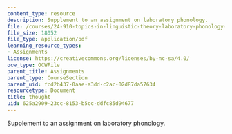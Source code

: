 ```yaml
---
content_type: resource
description: Supplement to an assignment on laboratory phonology.
file: /courses/24-910-topics-in-linguistic-theory-laboratory-phonology-spring-2007/625a290923cc8153b5ccddfc85d94677_thought.pdf
file_size: 18052
file_type: application/pdf
learning_resource_types:
- Assignments
license: https://creativecommons.org/licenses/by-nc-sa/4.0/
ocw_type: OCWFile
parent_title: Assignments
parent_type: CourseSection
parent_uid: fcd2b437-0aae-a3dd-c2ac-02d87da57634
resourcetype: Document
title: thought
uid: 625a2909-23cc-8153-b5cc-ddfc85d94677
---
```

Supplement to an assignment on laboratory phonology.